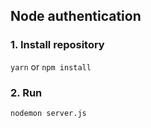 ## Node authentication

### 1. Install repository

`yarn` or `npm install`

### 2. Run

`nodemon server.js`